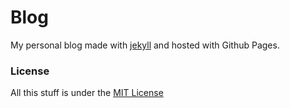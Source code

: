 # Blog
My personal blog made with [jekyll](http://jekyllrb.com) and hosted with Github Pages.

### License
All this stuff is under the [MIT License](https://github.com/anandprabhu04/anandprabhu04.github.io/blob/master/LICENSE)
